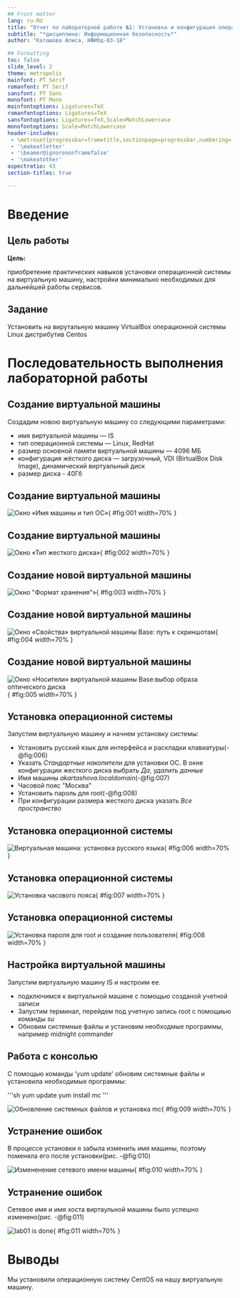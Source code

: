 ```yaml
---
## Front matter
lang: ru-RU
title: "Отчет по лабораторной работе №1: Установка и конфигурация операционной системы на виртуальную машину"
subtitle: "*дисциплина: Информационная безопасность*"
author: "Каташова Алиса, НФИбд-03-18"

## Formatting
toc: false
slide_level: 2
theme: metropolis
mainfont: PT Serif
romanfont: PT Serif
sansfont: PT Sans
monofont: PT Mono
mainfontoptions: Ligatures=TeX
romanfontoptions: Ligatures=TeX
sansfontoptions: Ligatures=TeX,Scale=MatchLowercase
monofontoptions: Scale=MatchLowercase
header-includes:
 - \metroset{progressbar=frametitle,sectionpage=progressbar,numbering=fraction}
 - '\makeatletter'
 - '\beamer@ignorenonframefalse'
 - '\makeatother'
aspectratio: 43
section-titles: true

---
```


# Введение

## Цель работы

**Цель:**

приобретение практических навыков установки операционной системы на виртуальную машину, настройки минимально необходимых для дальнейшей работы сервисов.

## Задание

Установить на вирутальную машину VirtualBox операционной системы Linux дистрибутив Centos


# Последовательность выполнения лабораторной работы

## Создание виртуальной машины
Cоздадим новою виртуальную машину со следующими параметрами:

- имя виртуальной машины — IS  
- тип операционной системы — Linux, RedHat   
- размер основной памяти виртуальной машины — 4096 МБ  
- конфигурация жёсткого диска — загрузочный, VDI (BirtualBox Disk Image), динамический виртуальный диск
- размер диска - 40Гб  

## Создание виртуальной машины

![Окно «Имя машины и тип ОС»](/screens/001.png){ #fig:001 width=70% }

## Создание виртуальной машины

![Окно «Тип жесткого диска»](lab01/screens/002.png){ #fig:002 width=70% }

## Создание новой виртуальной машины

![Окно "Формат хранения"»](lab01/screens/003.png){ #fig:003 width=70% }

## Создание новой виртуальной машины

![Окно «Свойства» виртуальной машины Base: путь к скриншотам](lab01/screens/004.png){ #fig:004 width=70% }

## Создание новой виртуальной машины

![Окно «Носители» виртуальной машины Base:выбор образа оптического диска](lab01/screens/005.png){ #fig:005 width=70% }

## Установка операционной системы

Запустим виртуальную машину и начнем установку системы:

- Установить русский язык для интерфейса и раскладки клавиатуры(-@fig:006)
- Указать *Стандартные накопители* для установки ОС. В окне конфигурации жесткого диска выбрать *Да, удалить данные*
- Имя машины *akartashova.localdomain*(-@fig:007)
- Часовой пояс "Москва"
- Установить пароль для root(-@fig:008)
- При конфигурации размера жесткого диска указать *Все пространство*

## Установка операционной системы

![Виртуальная машина: установка русского языка](lab01/screens/006.png){ #fig:006 width=70% }

## Установка операционной системы

![ Установка часового пояса](lab01/screens/007.png){ #fig:007 width=70% }


## Установка операционной системы


![Установка пароля для root и создание пользователя](lab01/screens/008.png){ #fig:008 width=70% }

## Настройка виртуальной машины


Запустим виртуальную машину IS и настроим ее.

- подключимся к виртуальной машине с помощью созданой учетной записи
- Запустим терминал, перейдем под учетную запись root  с помощиью команды  *su*
- Обновим системные файлы и установим необходмые программы, например midnight commander



## Работа с консолью

С помощью команды 'yum update' обновим системные файлы и установила необходимые программы:

'''sh
  yum update
  yum install mc
'''

![Обновление системных файлов и установка mc](lab01/screens/009.png){ #fig:009 width=70% }


## Устранение ошибок

В процессе установки я забыла изменить имя машины, поэтому поменяла его после установки(рис. -@fig:010)

![Измененение сетевого имени машины](lab01/screens/010.png){ #fig:010 width=70% }

## Устранение ошибок

Сетевое имя и имя хоста виртаульной машины было успешно изменено(рис. -@fig:011)

![lab01 is done](lab01/screens/011.png){ #fig:011 width=70% }

# Выводы
Мы установили операционную систему CentOS на нашу виртуальную машину.

